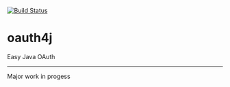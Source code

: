[![Build Status](https://travis-ci.org/aweiland/oauth4j.svg?branch=master)](https://travis-ci.org/aweiland/oauth4j)

# oauth4j
Easy Java OAuth

---
Major work in progess
